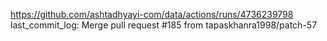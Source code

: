 https://github.com/ashtadhyayi-com/data/actions/runs/4736239798
last_commit_log: Merge pull request #185 from tapaskhanra1998/patch-57